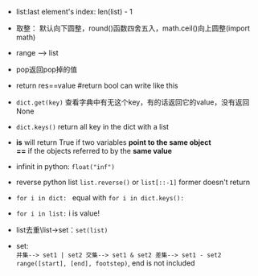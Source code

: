 * list:last element's index: len(list) - 1

* 取整： 默认向下圆整，round()函数四舍五入，math.ceil()向上圆整(import math)

* range --> list

* pop返回pop掉的值

* return res==value #return bool can write like this

* `dict.get(key)`
查看字典中有无这个key，有的话返回它的value，没有返回None

* `dict.keys()`
return all key in the dict with a list

* **is** will return True if two variables **point to the same object** </br>
  **==** if the objects referred to by the **same value**

* infinit in python: `float("inf")`

* reverse python list `list.reverse()` or `list[::-1]` former doesn't return

* `for i in dict: ` equal with `for i in dict.keys():`

* `for i in list:` i is value!

* list去重\list->set：`set(list)`

* set: </br>
`
并集--> set1 | set2
交集--> set1 & set2
差集--> set1 - set2
`
`
` `range([start], [end], footstep)`, end is not included

